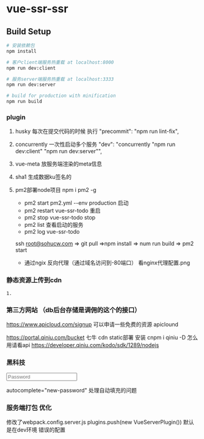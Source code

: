 # vue-ssr-ssr

## Build Setup

``` bash
# 安装依赖包
npm install

# 客户client端服务热重载 at localhost:8000
npm run dev:client

# 服务server端服务热重载 at localhost:3333
npm run dev:server

# build for production with minification
npm run build

```
### plugin

1. husky  每次在提交代码的时候 执行  "precommit": "npm run lint-fix",
2. concurrently 一次性启动多个服务  "dev": "concurrently \"npm run dev:client\" \"npm run dev:server\"",
3.  vue-meta  放服务端渲染的meta信息
4. sha1 生成数据ku签名的
4. pm2部署node项目    npm i pm2 -g 
    - pm2 start pm2.yml --env production 启动
    - pm2 restart vue-ssr-todo  重启
    - pm2 stop  vue-ssr-todo stop
    - pm2 list  查看启动的服务
    - pm2 log vue-ssr-todo

    ssh root@sohucw.com => git pull  =>npm install  => num run build => pm2 start

    - 通过ngix 反向代理（通过域名访问到-80端口） 看nginx代理配置.png

### 静态资源上传到cdn
    1. 

### 第三方网站  （db后台存储是调佣的这个的接口）
https://www.apicloud.com/signup  可以申请一些免费的资源 apiclound

https://portal.qiniu.com/bucket  七牛 cdn static部署
安装  cnpm i qiniu -D 怎么用请看api https://developer.qiniu.com/kodo/sdk/1289/nodejs

### 黑科技
 <input
      type="password"
      class="login-input"
      placeholder="Password"
      autocomplete="new-password"   
      v-model="password"
    >

autocomplete="new-password" 处理自动填充的问题


### 服务端打包 优化
修改了webpack.config.server.js
plugins.push(new VueServerPlugin())  默认是在dev环境 错误的配置
